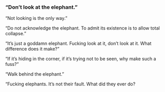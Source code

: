 ### “Don’t look at the elephant.”

“Not looking is the only way.”

“Do not acknowledge the elephant. To admit its existence is to allow total collapse.”

“It’s just a goddamn elephant. Fucking look at it, don’t look at it. What difference does it make?”

“If it’s hiding in the corner, if it’s trying not to be seen, why make such a fuss?”

“Walk behind the elephant.”

“Fucking elephants. It’s not their fault. What did they ever do?